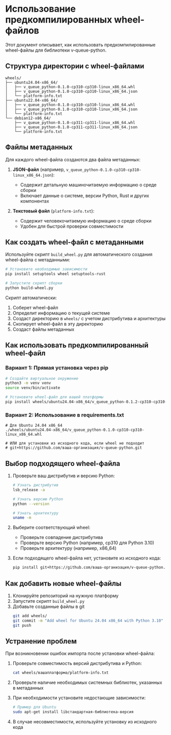 # Использование предкомпилированных wheel-файлов

Этот документ описывает, как использовать предкомпилированные wheel-файлы для библиотеки v-queue-python.

## Структура директории с wheel-файлами

```
wheels/
├── ubuntu24.04-x86_64/
│   ├── v_queue_python-0.1.0-cp310-cp310-linux_x86_64.whl
│   ├── v_queue_python-0.1.0-cp310-cp310-linux_x86_64.json
│   └── platform-info.txt
├── ubuntu22.04-x86_64/
│   ├── v_queue_python-0.1.0-cp310-cp310-linux_x86_64.whl
│   ├── v_queue_python-0.1.0-cp310-cp310-linux_x86_64.json
│   └── platform-info.txt
└── debian12-x86_64/
    ├── v_queue_python-0.1.0-cp311-cp311-linux_x86_64.whl
    ├── v_queue_python-0.1.0-cp311-cp311-linux_x86_64.json
    └── platform-info.txt
```

## Файлы метаданных

Для каждого wheel-файла создаются два файла метаданных:

1. **JSON-файл** (например, `v_queue_python-0.1.0-cp310-cp310-linux_x86_64.json`):
   - Содержит детальную машиночитаемую информацию о среде сборки
   - Включает данные о системе, версии Python, Rust и других компонентах

2. **Текстовый файл** (`platform-info.txt`):
   - Содержит человекочитаемую информацию о среде сборки
   - Удобен для быстрой проверки совместимости

## Как создать wheel-файл с метаданными

Используйте скрипт `build_wheel.py` для автоматического создания wheel-файла с метаданными:

```bash
# Установите необходимые зависимости
pip install setuptools wheel setuptools-rust

# Запустите скрипт сборки
python build-wheel.py
```

Скрипт автоматически:
1. Соберет wheel-файл
2. Определит информацию о текущей системе
3. Создаст директорию в `wheels/` с учетом дистрибутива и архитектуры
4. Скопирует wheel-файл в эту директорию
5. Создаст файлы метаданных

## Как использовать предкомпилированный wheel-файл

### Вариант 1: Прямая установка через pip

```bash
# Создайте виртуальное окружение
python3 -m venv venv
source venv/bin/activate

# Установите wheel-файл для вашей платформы
pip install wheels/ubuntu24.04-x86_64/v_queue_python-0.1.2-cp310-cp310-linux_x86_64.whl
```

### Вариант 2: Использование в requirements.txt

```
# Для Ubuntu 24.04 x86_64
./wheels/ubuntu24.04-x86_64/v_queue_python-0.1.0-cp310-cp310-linux_x86_64.whl

# ИЛИ для установки из исходного кода, если wheel не подходит
# git+https://github.com/ваша-организация/v-queue-python.git
```

## Выбор подходящего wheel-файла

1. Проверьте ваш дистрибутив и версию Python:
   ```bash
   # Узнать дистрибутив
   lsb_release -a
   
   # Узнать версию Python
   python --version
   
   # Узнать архитектуру
   uname -m
   ```

2. Выберите соответствующий wheel:
   - Проверьте совпадение дистрибутива
   - Проверьте версию Python (например, cp310 для Python 3.10)
   - Проверьте архитектуру (например, x86_64)

3. Если подходящего wheel-файла нет, установите из исходного кода:
   ```bash
   pip install git+https://github.com/ваша-организация/v-queue-python.git
   ```

## Как добавить новые wheel-файлы

1. Клонируйте репозиторий на нужную платформу
2. Запустите скрипт `build_wheel.py`
3. Добавьте созданные файлы в git
   ```bash
   git add wheels/
   git commit -m "Add wheel for Ubuntu 24.04 x86_64 with Python 3.10"
   git push
   ```

## Устранение проблем

При возникновении ошибок импорта после установки wheel-файла:

1. Проверьте совместимость версий дистрибутива и Python:
   ```bash
   cat wheels/вашаплатформа/platform-info.txt
   ```

2. Проверьте наличие необходимых системных библиотек, указанных в метаданных
   
3. При необходимости установите недостающие зависимости:
   ```bash
   # Пример для Ubuntu
   sudo apt-get install libстандартная-библиотека-версия
   ```

4. В случае несовместимости, используйте установку из исходного кода
